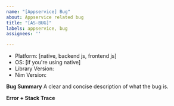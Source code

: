 ```yaml
---
name: "[Appservice] Bug"
about: Appservice related bug
title: "[AS-BUG]"
labels: appservice, bug
assignees: ''

---
```


- Platform: [native, backend js, frontend js]
 - OS: [if you're using native]
 - Library Version:
 - Nim Version: 

**Bug Summary**
A clear and concise description of what the bug is.

**Error + Stack Trace**
```

```
